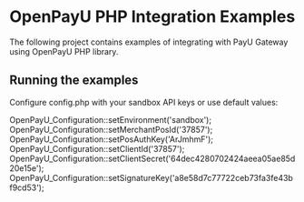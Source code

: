# OpenPayU PHP Integration Examples

The following project contains examples of integrating with PayU Gateway using OpenPayU PHP library.

## Running the examples

Configure config.php with your sandbox API keys or use default values:

OpenPayU_Configuration::setEnvironment('sandbox');
OpenPayU_Configuration::setMerchantPosId('37857');
OpenPayU_Configuration::setPosAuthKey('ArJmhmF');
OpenPayU_Configuration::setClientId('37857');
OpenPayU_Configuration::setClientSecret('64dec4280702424aeea05ae85d20e15e');
OpenPayU_Configuration::setSignatureKey('a8e58d7c77722ceb73fa3fe43bf9cd53');